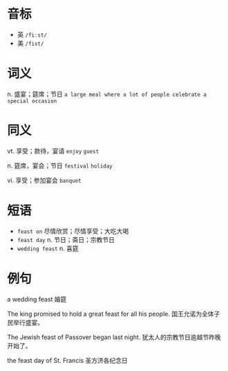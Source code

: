 # 音标

- 英 `/fiːst/`
- 美 `/fist/`

# 词义

n. 盛宴；筵席；节日
`a large meal where a lot of people celebrate a special occasion`

# 同义

vt. 享受；款待，宴请
`enjoy` `guest`

n. 筵席，宴会；节日
`festival` `holiday`

vi. 享受；参加宴会
`banquet`

# 短语

- `feast on` 尽情欣赏；尽情享受；大吃大喝
- `feast day` n. 节日；斋日；宗教节日
- `wedding feast` n. 喜筵

# 例句

a wedding feast
婚筵

The king promised to hold a great feast for all his people.
国王允诺为全体子民举行盛宴。

The Jewish feast of Passover began last night.
犹太人的宗教节日逾越节昨晚开始了。

the feast day of St. Francis
圣方济各纪念日


